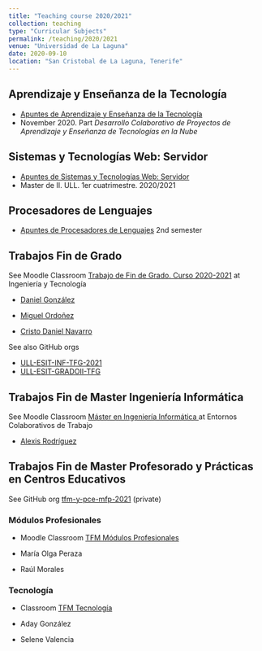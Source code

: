 ```yaml
---
title: "Teaching course 2020/2021"
collection: teaching
type: "Curricular Subjects"
permalink: /teaching/2020/2021
venue: "Universidad de La Laguna"
date: 2020-09-10
location: "San Cristobal de La Laguna, Tenerife"
---
```



## Aprendizaje y Enseñanza de la Tecnología

* [Apuntes de Aprendizaje y Enseñanza de la Tecnología](https://ull-mfp-aet-2021.github.io/introduccion/)
* November 2020. Part *Desarrollo Colaborativo de Proyectos de Aprendizaje y Enseñanza de Tecnologías en la Nube*

## Sistemas y Tecnologías Web: Servidor

* [Apuntes de Sistemas y Tecnologías Web: Servidor](https://ull-mii-sytws-1920.github.io/index.html)
* Master de II. ULL. 1er cuatrimestre. 2020/2021

## Procesadores de Lenguajes 

* [Apuntes de Procesadores de Lenguajes](https://ull-esit-gradoii-pl.github.io/) 2nd semester


## Trabajos Fin de Grado

See Moodle Classroom [Trabajo de Fin de Grado. Curso 2020-2021](https://campusingenieriaytecnologia.ull.es/course/view.php?id=2020090071) at Ingeniería y Tecnología


* [Daniel González](https://github.com/ULL-prodef) 
* [Miguel Ordoñez](https://github.com/ULL-prodef) 

* [Cristo Daniel Navarro](https://github.com/GeneticsJS)


See also GitHub orgs 

* [ULL-ESIT-INF-TFG-2021](https://github.com/ULL-ESIT-INF-TFG-2021)
* [ULL-ESIT-GRADOII-TFG](https://github.com/ULL-ESIT-GRADOII-TFG)

## Trabajos Fin de Master Ingeniería Informática


See Moodle Classroom [Máster en Ingeniería Informática
](https://campusvirtual.ull.es/entornos/course/view.php?id=600&section=1) at Entornos Colaborativos de Trabajo

* [Alexis Rodríguez](https://github.com/PAL-ULL)

## Trabajos Fin de Master Profesorado y Prácticas en Centros Educativos

See GitHub org [tfm-y-pce-mfp-2021](https://github.com/tfm-y-pce-mfp-2021) (private)

### Módulos Profesionales

* Moodle Classroom [TFM Módulos Profesionales](https://campusdoctoradoyposgrado.ull.es/course/view.php?id=2020110650)

* María Olga Peraza
* Raúl Morales

### Tecnología

* Classroom [TFM Tecnología](https://campusdoctoradoyposgrado.ull.es/course/view.php?id=2020110655)

* Aday González
* Selene Valencia

